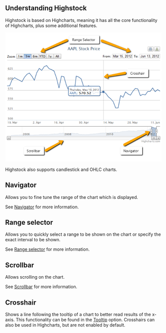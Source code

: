 Understanding Highstock
-----------------------

Highstock is based on Highcharts, meaning it has all the core functionality of Highcharts, plus some additional features.

![understanding_highstock.png](understanding_highstock.png)

Highstock also supports candlestick and OHLC charts.

Navigator
---------

Allows you to fine tune the range of the chart which is displayed.

See [Navigator](docs/chart-concepts/navigator) for more information.

Range selector
--------------

Allows you to quickly select a range to be shown on the chart or specify the exact interval to be shown.

See [Range selector](docs/chart-concepts/range-selector) for more information.

Scrollbar
---------

Allows scrolling on the chart.

See [Scrollbar](docs/chart-concepts/scrollbar) for more information.

Crosshair
---------

Shows a line following the tooltip of a chart to better read results of the x-axis. This functionality can be found in the [Tooltip](docs/chart-concepts/tooltip) option. Crosshairs can also be used in Highcharts, but are not enabled by default.

